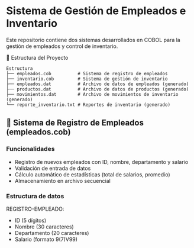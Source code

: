 # Sistema de Gestión de Empleados e Inventario
Este repositorio contiene dos sistemas desarrollados en COBOL para la gestión de empleados y control de inventario.

📁 Estructura del Proyecto
```
Estructura
├── empleados.cob          # Sistema de registro de empleados
├── inventario.cob         # Sistema de gestión de inventario
├── empleados.dat          # Archivo de datos de empleados (generado)
├── productos.dat          # Archivo de datos de productos (generado)
├── movimientos.dat        # Archivo de movimientos de inventario (generado)
└── reporte_inventario.txt # Reportes de inventario (generado)
```

## 🏢 Sistema de Registro de Empleados (empleados.cob)
### Funcionalidades
+ Registro de nuevos empleados con ID, nombre, departamento y salario
+ Validación de entrada de datos
+ Cálculo automático de estadísticas (total de salarios, promedio)
+ Almacenamiento en archivo secuencial

### Estructura de datos
REGISTRO-EMPLEADO:
  - ID (5 dígitos)
  - Nombre (30 caracteres)
  - Departamento (20 caracteres)
  - Salario (formato 9(7)V99)
